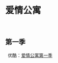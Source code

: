 # 爱情公寓
 
## 第一季
 
优酷：<a href="http://list.youku.com/show/id_zcc17d7d6962411de83b1.html?spm=a2h0j.8191423.module_basic_title.5~A!2" target="_blank" rel="noopener">爱情公寓第一季</a>
